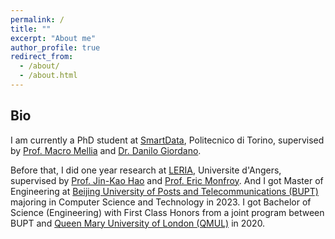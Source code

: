 ```yaml
---
permalink: /
title: ""
excerpt: "About me"
author_profile: true
redirect_from: 
  - /about/
  - /about.html
---
```


## Bio

I am currently a PhD student at [SmartData](https://smartdata.polito.it/), Politecnico di Torino, supervised by [Prof. Macro Mellia](https://www.telematica.polito.it/member/marco-mellia/) and [Dr. Danilo Giordano](https://smartdata.polito.it/members/danilo-giordano/). 

Before that, I did one year research at [LERIA](https://leria.univ-angers.fr/), Universite d'Angers, supervised by [Prof. Jin-Kao Hao](https://leria-info.univ-angers.fr/~jinkao.hao/) and [Prof. Eric Monfroy](https://www.univ-angers.fr/fr/acces-directs/annuaire-2/m/o/uduser-e-monfroy-fr.html). And I got Master of Engineering at [Beijing University of Posts and Telecommunications (BUPT)](https://en.wikipedia.org/wiki/Beijing_University_of_Posts_and_Telecommunications) majoring in Computer Science and Technology in 2023. I got Bachelor of Science (Engineering) with First Class Honors from a joint program between BUPT and [Queen Mary University of London (QMUL)](https://www.qmul.ac.uk/) in 2020.